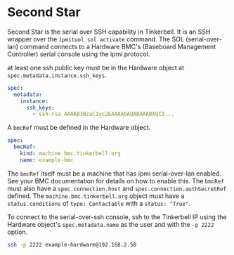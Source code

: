 # Second Star

Second Star is the serial over SSH capability in Tinkerbell.
It is an SSH wrapper over the `ipmitool sol activate` command. The SOL (serial-over-lan) command connects to a Hardware BMC's (Baseboard Management Controller) serial console using the ipmi protocol.

at least one ssh public key must be in the Hardware object at `spec.metadata.instance.ssh_keys`.

```yaml
spec:
  metadata:
    instance:
      ssh_keys:
        - ssh-rsa AAAAB3NzaC1yc2EAAAADAQABAAABAQC3...
```

A `bmcRef` must be defined in the Hardware object.

```yaml
spec:
  bmcRef:
    kind: machine.bmc.tinkerbell.org
    name: example-bmc
```

The `bmcRef` itself must be a machine that has ipmi serial-over-lan enabled. See your BMC documentation for details on how to enable this.
The `bmcRef` must also have a `spec.connection.host` and `spec.connection.authSecretRef` defined. The `machine.bmc.tinkerbell.org` object must have a `status.conditions` of `type: Contactable` with a `status: "True"`.

To connect to the serial-over-ssh console, ssh to the Tinkerbell IP using the Hardware object's `spec.metadata.name` as the user and with the `-p 2222` option.

```bash
ssh -p 2222 example-hardware@192.168.2.50
```
